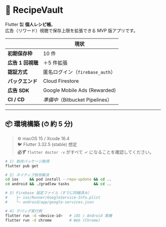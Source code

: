 # 🍳 RecipeVault

Flutter 製 **個人レシピ帳**。  
広告（リワード）視聴で保存上限を拡張できる MVP 版アプリです。

|                         | 現状 |
|-------------------------|------|
| **初期保存枠**          | 10 件 |
| **広告 1 回視聴**       | ＋5 件拡張 |
| **認証方式**            | 匿名ログイン（`firebase_auth`） |
| **バックエンド**          | Cloud Firestore |
| **広告 SDK**           | Google Mobile Ads (Rewarded) |
| **CI / CD**           | *準備中*（Bitbucket Pipelines） |

---

## 📦 環境構築 (⏱ 約 5 分)

> ⚙️ macOS 15 / Xcode 16.4  
> 🐦 Flutter 3.32.5 (stable) 想定  
> **必ず** `flutter doctor -v` がすべて ✓ になることを確認してください。

```bash
# 1) 依存パッケージ取得
flutter pub get

# 2) ネイティブ依存解決
cd ios     && pod install --repo-update && cd ..
cd android && ./gradlew tasks           && cd ..

# 3) Firebase 設定ファイル（すでに同梱済み）
#    ├─ ios/Runner/GoogleService-Info.plist
#    └─ android/app/google-services.json

# 4) デバッグ実行例
flutter run -d <device‑id>   # iOS / Android 実機
flutter run -d chrome        # Web (Chrome)
